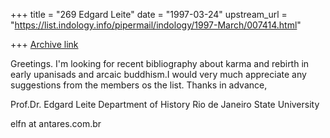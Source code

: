 +++
title = "269 Edgard Leite"
date = "1997-03-24"
upstream_url = "https://list.indology.info/pipermail/indology/1997-March/007414.html"

+++
[Archive link](https://list.indology.info/pipermail/indology/1997-March/007414.html)

Greetings.
I'm looking for recent bibliography about karma and rebirth in early 
upanisads and arcaic buddhism.I would very much appreciate any 
suggestions from the members os the list.
Thanks in advance,

Prof.Dr. Edgard Leite
Department of History
Rio de Janeiro State University

elfn at antares.com.br




